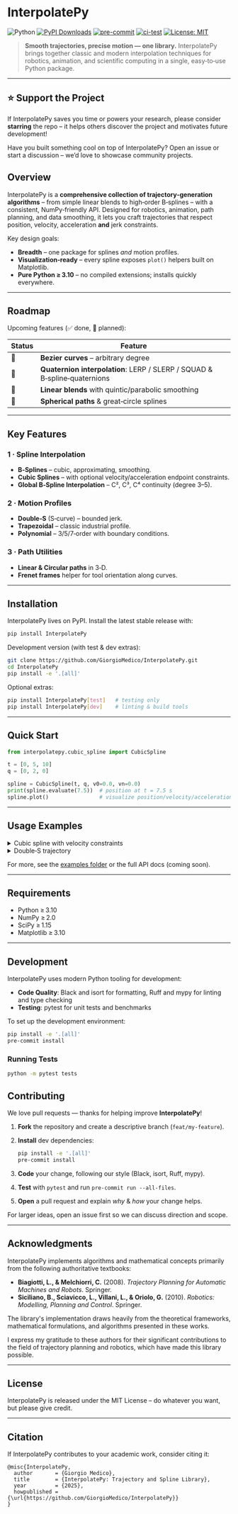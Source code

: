 # InterpolatePy

![Python](https://img.shields.io/badge/python-3.10+-blue)
[![PyPI Downloads](https://static.pepy.tech/badge/interpolatepy)](https://pepy.tech/projects/interpolatepy)
[![pre-commit](https://github.com/GiorgioMedico/InterpolatePy/actions/workflows/pre-commit.yml/badge.svg)](https://github.com/GiorgioMedico/InterpolatePy/actions/workflows/pre-commit.yml)
[![ci-test](https://github.com/GiorgioMedico/InterpolatePy/actions/workflows/test.yml/badge.svg)](https://github.com/GiorgioMedico/InterpolatePy/actions/workflows/test.yml)
[![License: MIT](https://img.shields.io/badge/License-MIT-yellow.svg)](https://opensource.org/licenses/MIT)

> **Smooth trajectories, precise motion — one library.**
> InterpolatePy brings together classic and modern interpolation techniques for robotics, animation, and scientific computing in a single, easy‑to‑use Python package.

---

## ⭐️ Support the Project

If InterpolatePy saves you time or powers your research, please consider **starring** the repo – it helps others discover the project and motivates future development!


Have you built something cool on top of InterpolatePy? Open an issue or start a discussion – we’d love to showcase community projects.


## Overview

InterpolatePy is a **comprehensive collection of trajectory‑generation algorithms** – from simple linear blends to high‑order B‑splines – with a consistent, NumPy‑friendly API. Designed for robotics, animation, path planning, and data smoothing, it lets you craft trajectories that respect position, velocity, acceleration **and** jerk constraints.

Key design goals:

* **Breadth** – one package for splines *and* motion profiles.
* **Visualization‑ready** – every spline exposes `plot()` helpers built on Matplotlib.
* **Pure Python ≥ 3.10** – no compiled extensions; installs quickly everywhere.

---

## Roadmap

Upcoming features (✅ done, 🚧 planned):

| Status | Feature                                                                   |
| ------ | ------------------------------------------------------------------------- |
| 🚧     | **Bezier curves** – arbitrary degree                                      |
| 🚧     | **Quaternion interpolation**: LERP / SLERP / SQUAD & B‑spline‑quaternions |
| 🚧     | **Linear blends** with quintic/parabolic smoothing                        |
| 🚧     | **Spherical paths** & great‑circle splines                                |

---

## Key Features

### 1 · Spline Interpolation

* **B‑Splines** – cubic, approximating, smoothing.
* **Cubic Splines** – with optional velocity/acceleration endpoint constraints.
* **Global B‑Spline Interpolation** – C², C³, C⁴ continuity (degree 3–5).

### 2 · Motion Profiles

* **Double‑S** (S‑curve) – bounded jerk.
* **Trapezoidal** – classic industrial profile.
* **Polynomial** – 3/5/7‑order with boundary conditions.

### 3 · Path Utilities

* **Linear & Circular paths** in 3‑D.
* **Frenet frames** helper for tool orientation along curves.

---

## Installation

InterpolatePy lives on PyPI. Install the latest stable release with:

```bash
pip install InterpolatePy
```

Development version (with test & dev extras):

```bash
git clone https://github.com/GiorgioMedico/InterpolatePy.git
cd InterpolatePy
pip install -e '.[all]'
```

Optional extras:

```bash
pip install InterpolatePy[test]   # testing only
pip install InterpolatePy[dev]    # linting & build tools
```

---

## Quick Start

```python
from interpolatepy.cubic_spline import CubicSpline

t = [0, 5, 10]
q = [0, 2, 0]

spline = CubicSpline(t, q, v0=0.0, vn=0.0)
print(spline.evaluate(7.5))  # position at t = 7.5 s
spline.plot()                # visualize position/velocity/acceleration
```

---

## Usage Examples

<details>
<summary>Cubic spline with velocity constraints</summary>

```python
from interpolatepy.cubic_spline import CubicSpline

t_points = [0.0, 5.0, 7.0, 10.0]
q_points = [1.0, 3.0, -1.0, 2.0]

s = CubicSpline(t_points, q_points, v0=1.0, vn=0.0)
position = s.evaluate(6.0)
```

</details>

<details>
<summary>Double‑S trajectory</summary>

```python
from interpolatepy.double_s import DoubleSTrajectory, StateParams, TrajectoryBounds

state  = StateParams(q_0=0, q_1=10, v_0=0, v_1=0)
bounds = TrajectoryBounds(v_bound=5, a_bound=10, j_bound=30)
traj   = DoubleSTrajectory(state, bounds)
```

</details>

For more, see the [examples folder](examples/) or the full API docs (coming soon).

---

## Requirements

* Python ≥ 3.10
* NumPy ≥ 2.0
* SciPy ≥ 1.15
* Matplotlib ≥ 3.10

---

## Development

InterpolatePy uses modern Python tooling for development:

* **Code Quality**: Black and isort for formatting, Ruff and mypy for linting and type checking
* **Testing**: pytest for unit tests and benchmarks

To set up the development environment:

```bash
pip install -e '.[all]'
pre-commit install
```

### Running Tests

```bash
python -m pytest tests
```

## Contributing

We love pull requests — thanks for helping improve **InterpolatePy**!

1. **Fork** the repository and create a descriptive branch (`feat/my-feature`).
2. **Install** dev dependencies:

   ```bash
   pip install -e '.[all]'
   pre-commit install
   ```
3. **Code** your change, following our style (Black, isort, Ruff, mypy).
4. **Test** with `pytest` and run `pre-commit run --all-files`.
5. **Open** a pull request and explain *why* & *how* your change helps.

For larger ideas, open an issue first so we can discuss direction and scope.

---

## Acknowledgments

InterpolatePy implements algorithms and mathematical concepts primarily from the following authoritative textbooks:

* **Biagiotti, L., & Melchiorri, C.** (2008). *Trajectory Planning for Automatic Machines and Robots*. Springer.
* **Siciliano, B., Sciavicco, L., Villani, L., & Oriolo, G.** (2010). *Robotics: Modelling, Planning and Control*. Springer.

The library's implementation draws heavily from the theoretical frameworks, mathematical formulations, and algorithms presented in these works.

I express my gratitude to these authors for their significant contributions to the field of trajectory planning and robotics, which have made this library possible.

---

## License

InterpolatePy is released under the MIT License – do whatever you want, but please give credit.

---

## Citation

If InterpolatePy contributes to your academic work, consider citing it:

```text
@misc{InterpolatePy,
  author       = {Giorgio Medico},
  title        = {InterpolatePy: Trajectory and Spline Library},
  year         = {2025},
  howpublished = {\url{https://github.com/GiorgioMedico/InterpolatePy}}
}
```
